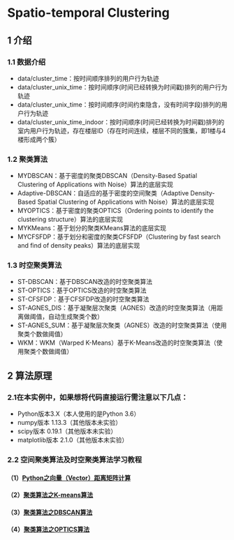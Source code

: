 # Spatio-temporal Clustering

## 1 介绍
### 1.1 数据介绍
* data/cluster_time：按时间顺序排列的用户行为轨迹
* data/cluster_unix_time：按时间顺序(时间已经转换为时间戳)排列的用户行为轨迹
* data/cluster_unix_time：按时间顺序(时间约束隐含，没有时间字段)排列的用户行为轨迹
* data/cluster_unix_time_indoor：按时间顺序(时间已经转换为时间戳)排列的室内用户行为轨迹，存在楼层ID（存在时间连续，楼层不同的簇集，即1楼与4楼形成两个簇）

### 1.2 聚类算法

* MYDBSCAN：基于密度的聚类DBSCAN（Density-Based Spatial Clustering of Applications with Noise）算法的底层实现
* Adaptive-DBSCAN：自适应的基于密度的空间聚类（Adaptive Density-Based Spatial Clustering of Applications with Noise）算法的底层实现
* MYOPTICS：基于密度的聚类OPTICS（Ordering points to identify the clustering structure）算法的底层实现
* MYKMeans：基于划分的聚类KMeans算法的底层实现
* MYCFSFDP：基于划分和密度的聚类CFSFDP（Clustering by fast search and find of density peaks）算法的底层实现

### 1.3 时空聚类算法

* ST-DBSCAN：基于DBSCAN改造的时空聚类算法
* ST-OPTICS：基于OPTICS改造的时空聚类算法
* ST-CFSFDP：基于CFSFDP改造的时空聚类算法
* ST-AGNES_DIS：基于凝聚层次聚类（AGNES）改造的时空聚类算法（用距离做阈值，自动生成聚类个数）
* ST-AGNES_SUM：基于凝聚层次聚类（AGNES）改造的时空聚类算法（使用聚类个数做阈值）
* WKM：WKM（Warped K-Means）基于K-Means改造的时空聚类算法（使用聚类个数做阈值）

## 2 算法原理

### 2.1在本实例中，如果想将代码直接运行需注意以下几点：

* Python版本3.X（本人使用的是Python 3.6）
* numpy版本 1.13.3（其他版本未实验）
* scipy版本 0.19.1（其他版本未实验）
* matplotlib版本 2.1.0（其他版本未实验）

### 2.2 空间聚类算法及时空聚类算法学习教程

#### （1）[Python之向量（Vector）距离矩阵计算](https://blog.csdn.net/LoveCarpenter/article/details/85048291)
#### （2）[聚类算法之K-means算法](https://blog.csdn.net/LoveCarpenter/article/details/85048822)
#### （3）[聚类算法之DBSCAN算法](https://blog.csdn.net/LoveCarpenter/article/details/85048944)
#### （4）[聚类算法之OPTICS算法](https://blog.csdn.net/LoveCarpenter/article/details/85049135)